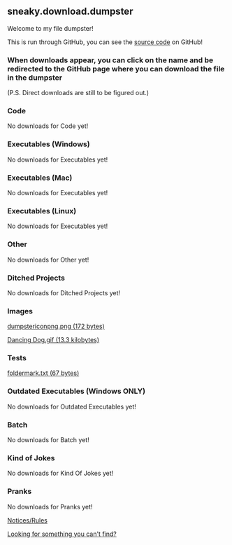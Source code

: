 ## sneaky.download.dumpster

Welcome to my file dumpster!

This is run through GitHub, you can see the [source code](https://github.com/ST5Sneaky/sneaky.download.dumpster) on GitHub!

### When downloads appear, you can click on the name and be redirected to the GitHub page where you can download the file in the dumpster
(P.S. Direct downloads are still to be figured out.)

### Code
No downloads for Code yet!

### Executables (Windows)
No downloads for Executables yet!

### Executables (Mac)
No downloads for Executables yet!

### Executables (Linux)
No downloads for Executables yet!

### Other
No downloads for Other yet!

### Ditched Projects
No downloads for Ditched Projects yet!

### Images
[dumpstericonpng.png (172 bytes)](https://github.com/ST5Sneaky/sneaky.download.dumpster/blob/main/downloads/dumpstericonpng.png)
 
[Dancing Dog.gif (13.3 kilobytes)](https://github.com/ST5Sneaky/sneaky.download.dumpster/blob/main/downloads/Dancing%20Dog.gif)

### Tests
[foldermark.txt (67 bytes)](https://github.com/ST5Sneaky/sneaky.download.dumpster/blob/main/downloads/foldermark.txt)

### Outdated Executables (Windows ONLY)
No downloads for Outdated Executables yet!

### Batch
No downloads for Batch yet!

### Kind of Jokes
No downloads for Kind Of Jokes yet!

### Pranks
No downloads for Pranks yet!

[Notices/Rules](notices.md)

[Looking for something you can't find?](lookingforcertainthings.md)
